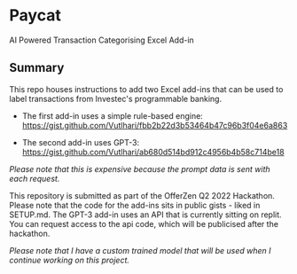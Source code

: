 # Paycat

AI Powered Transaction Categorising Excel Add-in

## Summary

This repo houses instructions to add two Excel add-ins that can be used to label transactions from Investec's programmable banking. 

- The first add-in uses a simple rule-based engine: https://gist.github.com/Vutlhari/fbb2b22d3b53464b47c96b3f04e6a863

- The second add-in uses GPT-3: https://gist.github.com/Vutlhari/ab680d514bd912c4956b4b58c714be18

_Please note that this is expensive because the prompt data is sent with each request._ 

This repository is submitted as part of the OfferZen Q2 2022 Hackathon. Please note that the code for the add-ins sits in public gists - liked in SETUP.md. The GPT-3 add-in uses an API that is currently sitting on replit. You can request access to the api code, which will be publicised after the hackathon. 

_Please note that I have a custom trained model that will be used when I continue working on this project._
